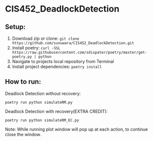 # CIS452_DeadlockDetection

## Setup:
  1. Download zip or clone: `git clone https://github.com/sunuwara/CIS452_DeadlockDetection.git`
  2. Install poetry: `curl -SSL https://raw.githubusercontent.com/sdispater/poetry/master/get-poetry.py | python`
  3. Navigate to projects local repository from Terminal
  4. Install project dependencies: `poetry install`
  
## How to run:
Deadlock Detection without recovery:

`poetry run python simulateRM.py`

Deadlock Detection with recovery(EXTRA CREDIT):

`poetry run python simulateRM_EC.py`

Note: While running plot window will pop up at each action, to continue close the window.
